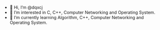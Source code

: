 - 👋 Hi, I’m @dqxcj
- 👀 I’m interested in C, C++, Computer Networking and Operating System.
- 🌱 I’m currently learning Algorithm, C++, Computer Networking and Operating System.

<!---
dqxcj/dqxcj is a ✨ special ✨ repository because its `README.md` (this file) appears on your GitHub profile.
You can click the Preview link to take a look at your changes.
--->
